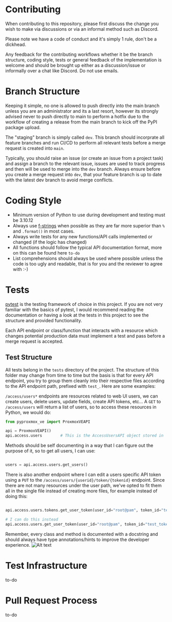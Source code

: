 # Contributing

When contributing to this repository, please first discuss the change you wish to make via discussions or via an informal method such as Discord.

Please note we have a code of conduct and it's simply 1 rule, don't be a dickhead.

Any feedback for the contributing workflows whether it be the branch structure, coding style, tests or general feedback of the implementation is welcome and should be brought up either as a discussion/issue or informally over a chat like Discord. Do not use emails.

# Branch Structure

Keeping it simple, no one is allowed to push directly into the main branch unless you are an administrator and its a last resort, however its strongly advised never to push directly to main to perform a hotfix due to the workflow of creating a release from the main branch to kick off the PyPI package upload.

The "staging" branch is simply called `dev`. This branch should incorprate all feature branches and run CI/CD to perform all relevant tests before a merge request is created into `main`.

Typically, you should raise an issue (or create an issue from a project task) and assign a branch to the relevant issue, issues are used to track progress and then will be used to merge into the `dev` branch. Always ensure before you create a merge request into `dev`, that your feature branch is up to date with the latest dev branch to avoid merge conflicts.

# Coding Style

- Minimum version of Python to use during development and testing must be 3.10.12
- Always use [f-strings](https://docs.python.org/3/tutorial/inputoutput.html) when possible as they are far more superior than `%` and `.format()` in most cases.
- Always write tests for any new functions/API calls implemented or changed (if the logic has changed)
- All functions should follow the typical API documentation format, more on this can be found here `to-do`
- List comprehensions should always be used where possible unless the code is too ugly and readable, that is for you and the reviewer to agree with :-)

# Tests

[pytest](https://docs.pytest.org/en/7.4.x/) is the testing framework of choice in this project. If you are not very familiar with the basics of pytest, I would recommend reading the documentation or having a look at the tests in this project to see the structure and provided functionality.

Each API endpoint or class/function that interacts with a resource which changes potential production data must implement a test and pass before a merge request is accepted.

## Test Structure

All tests belong in the `tests` directory of the project. The structure of this folder may change from time to time but the basis is that for every API endpoint, you try to group them cleanly into their respective files according to the API endpoint path, prefixed with `test_`. Here are some examples:

`/access/users*` endpoints are resources related to web UI users, we can create users, delete users, update fields, create API tokens, etc... A `GET` to `/access/users` will return a list of users, so to access these resources in Python, we would do:

```python
from pyproxmox_ve import ProxmoxVEAPI

api = ProxmoxVEAPI()
api.access.users        # This is the AccessUsersAPI object stored in `pyproxmox_ve/resources/access/users/users.py`
```

Methods should be self documenting in a way that I can figure out the purpose of it, so to get all users, I can use:
```python

users = api.access.users.get_users()
```

There is also another endpoint where I can edit a users specific API token using a `PUT` to the `/access/users/{userid}/token/{tokenid}` endpoint. Since there are not many resources under the user path, we've opted to fit them all in the single file instead of creating more files, for example instead of doing this:

```python

api.access.users.tokens.get_user_token(user_id="root@pam", token_id="test_token")

# I can do this instead
api.access.users.get_user_token(user_id="root@pam", token_id="test_token")
```

Remember, every class and method is documented with a docstring and should always have type annotations/hints to improve the developer experience.
![Alt text]()

# Test Infrastructure
to-do

# Pull Request Process
to-do
